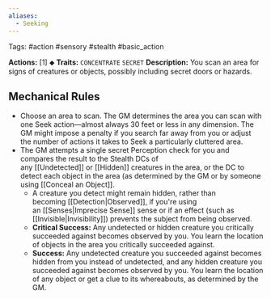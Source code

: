 ```yaml
---
aliases:
  - Seeking
---
```

Tags: #action #sensory #stealth #basic_action 

**Actions:** [1] ⬥
**Traits:** `CONCENTRATE` `SECRET`
**Description:** You scan an area for signs of creatures or objects, possibly including secret doors or hazards. 

## Mechanical Rules

- Choose an area to scan. The GM determines the area you can scan with one Seek action—almost always 30 feet or less in any dimension. The GM might impose a penalty if you search far away from you or adjust the number of actions it takes to Seek a particularly cluttered area. 
- The GM attempts a single secret Perception check for you and compares the result to the Stealth DCs of any [[Undetected]] or [[Hidden]] creatures in the area, or the DC to detect each object in the area (as determined by the GM or by someone using [[Conceal an Object]].
	- A creature you detect might remain hidden, rather than becoming [[Detection|Observed]], if you're using an [[Senses|Imprecise Sense]] sense or if an effect (such as [[Invisible|Invisibility]]) prevents the subject from being observed.  
	- **Critical Success:** Any undetected or hidden creature you critically succeeded against becomes observed by you. You learn the location of objects in the area you critically succeeded against.  
	- **Success:** Any undetected creature you succeeded against becomes hidden from you instead of undetected, and any hidden creature you succeeded against becomes observed by you. You learn the location of any object or get a clue to its whereabouts, as determined by the GM.